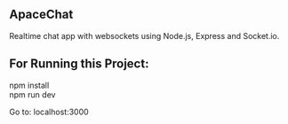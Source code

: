 ## ApaceChat
Realtime chat app with websockets using Node.js, Express and Socket.io.

## For Running this Project:

npm install<br>
npm run dev

Go to: localhost:3000
